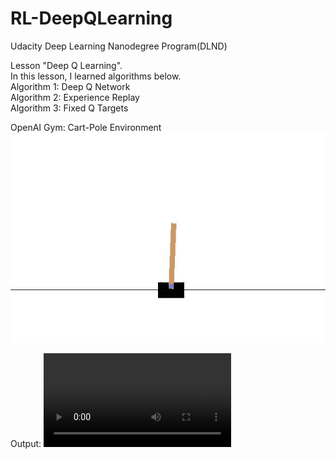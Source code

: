 # RL-DeepQLearning
Udacity Deep Learning Nanodegree Program(DLND)  
  
Lesson "Deep Q Learning".  
In this lesson, I learned algorithms below.  
Algorithm 1: Deep Q Network  
Algorithm 2: Experience Replay  
Algorithm 3: Fixed Q Targets  
  
OpenAI Gym: Cart-Pole Environment  
![alt text](https://github.com/TakumaKawahara/RL-DeepQLearning/blob/master/assets/cart-pole.jpg)    
  
Output: 
![Watch the video](https://github.com/TakumaKawahara/RL-DeepQLearning/blob/master/result_video.mp4)
